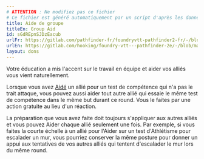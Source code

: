 ```yaml
---
# ATTENTION : Ne modifiez pas ce fichier
# Ce fichier est généré automatiquement par un script d'après les données du module Foundry VTT officiel et de sa traduction
title: Aide de groupe
titleEn: Group Aid
id: sGdREpnSJDzEacub
urlFr: https://gitlab.com/pathfinder-fr/foundryvtt-pathfinder2-fr/-/blob/master/data/feats/sGdREpnSJDzEacub.htm
urlEn: https://gitlab.com/hooking/foundry-vtt---pathfinder-2e/-/blob/master/packs/data/feats.db/group-aid.json
layout: dons
---
```

Votre éducation a mis l'accent sur le travail en équipe et aider vos alliés vous vient naturellement.

Lorsque vous avez [Aidé](../actions/aider.html) un allié pour un test de compétence qui n'a pas le trait attaque, vous pouvez aussi aider tout autre allié qui essaie le même test de compétence dans le même but durant ce round. Vous le faites par une action gratuite au lieu d'un réaction.

La préparation que vous avez faite doit toujours s'appliquer aux autres alliés et vous pouvez Aider chaque allié seulement une fois. Par exemple, si vous faites la courte échelle à un allié pour l'Aider sur un test d'Athlétisme pour escalader un mur, vous pourriez conserver la même posture pour donner un appui aux tentatives de vos autres alliés qui tentent d'escalader le mur lors du même round.
